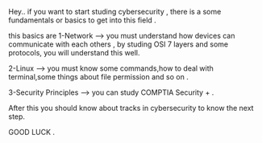 Hey..
if you want to start studing cybersecurity , there is a some fundamentals or basics to get into this field .

this basics are 
1-Network --> you must understand how devices can communicate with each others , by studing OSI 7 layers and some protocols, you will understand this well.

2-Linux --> you must know some commands,how to deal with terminal,some things about file permission and so on . 

3-Security Principles --> you can study COMPTIA Security + .

After this you should know about tracks in cybersecurity to know the next step.

GOOD LUCK .
